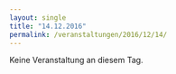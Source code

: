 ```yaml
---
layout: single
title: "14.12.2016"
permalink: /veranstaltungen/2016/12/14/
---
```


Keine Veranstaltung an diesem Tag.
